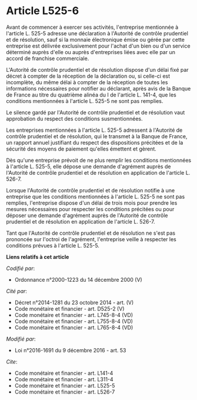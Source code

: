 # Article L525-6

Avant de commencer à exercer ses activités, l'entreprise mentionnée à l'article L. 525-5 adresse une déclaration à l'Autorité
de contrôle prudentiel et de résolution, sauf si la monnaie électronique émise ou gérée par cette entreprise est délivrée
exclusivement pour l'achat d'un bien ou d'un service déterminé auprès d'elle ou auprès d'entreprises liées avec elle par un
accord de franchise commerciale. 

L'Autorité de contrôle prudentiel et de résolution dispose d'un délai fixé par décret à compter de la réception de la
déclaration ou, si celle-ci est incomplète, du même délai à compter de la réception de toutes les informations nécessaires
pour notifier au déclarant, après avis de la Banque de France au titre du quatrième alinéa du I de l'article L. 141-4, que
les conditions mentionnées à l'article L. 525-5 ne sont pas remplies. 

Le silence gardé par l'Autorité de contrôle prudentiel et de résolution vaut approbation du respect des conditions
susmentionnées. 

Les entreprises mentionnées à l'article L. 525-5 adressent à l'Autorité de contrôle prudentiel et de résolution, qui le
transmet à la Banque de France, un rapport annuel justifiant du respect des dispositions précitées et de la sécurité des
moyens de paiement qu'elles émettent et gèrent. 

Dès qu'une entreprise prévoit de ne plus remplir les conditions mentionnées à l'article L. 525-5, elle dépose une demande
d'agrément auprès de l'Autorité de contrôle prudentiel et de résolution en application de l'article L. 526-7.

Lorsque l'Autorité de contrôle prudentiel et de résolution notifie à une entreprise que les conditions mentionnées à
l'article L. 525-5 ne sont pas remplies, l'entreprise dispose d'un délai de trois mois pour prendre les mesures nécessaires
pour respecter les conditions précitées ou pour déposer une demande d'agrément auprès de l'Autorité de contrôle prudentiel et
de résolution en application de l'article L. 526-7. 

Tant que l'Autorité de contrôle prudentiel et de résolution ne s'est pas prononcée sur l'octroi de l'agrément, l'entreprise
veille à respecter les conditions prévues à l'article L. 525-5.

**Liens relatifs à cet article**

_Codifié par_:

  - Ordonnance n°2000-1223 du 14 décembre 2000 (V)

_Cité par_:

  - Décret n°2014-1281 du 23 octobre 2014 - art. (V)
  - Code monétaire et financier - art. D525-2 (V)
  - Code monétaire et financier - art. L745-8-4 (VD)
  - Code monétaire et financier - art. L755-8-4 (VD)
  - Code monétaire et financier - art. L765-8-4 (VD)

_Modifié par_:

  - Loi n°2016-1691 du 9 décembre 2016 - art. 53

_Cite_:

  - Code monétaire et financier - art. L141-4
  - Code monétaire et financier - art. L311-4
  - Code monétaire et financier - art. L525-5
  - Code monétaire et financier - art. L526-7
